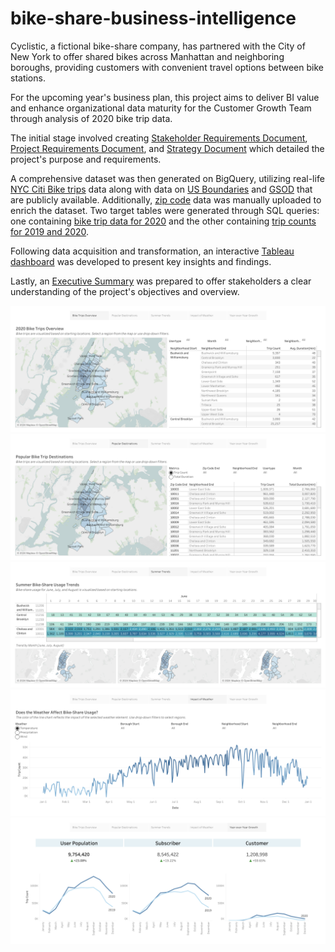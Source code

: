 # bike-share-business-intelligence

Cyclistic, a fictional bike-share company, has partnered with the City of New York to offer shared bikes across Manhattan and neighboring boroughs, providing customers with convenient travel options between bike stations.

For the upcoming year's business plan, this project aims to deliver BI value and enhance organizational data maturity for the Customer Growth Team through analysis of 2020 bike trip data. 

The initial stage involved creating [Stakeholder Requirements Document](documents/Stakeholder%20Requirements%20Document.pdf), [Project Requirements Document](documents/Project%20Requirements%20Document.pdf), and [Strategy Document](documents/Strategy%20Document.pdf) which detailed the project's purpose and requirements.

A comprehensive dataset was then generated on BigQuery, utilizing real-life [NYC Citi Bike trips](https://console.cloud.google.com/marketplace/details/city-of-new-york/nyc-citi-bike) data along with data on [US Boundaries](https://console.cloud.google.com/marketplace/product/united-states-census-bureau/us-geographic-boundaries) and [GSOD](https://console.cloud.google.com/marketplace/details/noaa-public/gsod) that are publicly available. Additionally, [zip code](data/Cyclistic%20NYC%20zip%20codes%20-%20list.csv) data was manually uploaded to enrich the dataset. Two target tables were generated through SQL queries: one containing [bike trip data for 2020](bike%20trips%202020.sql) and the other containing [trip counts for 2019 and 2020](trip%20count%202019-2020.sql).

Following data acquisition and transformation, an interactive [Tableau dashboard](https://public.tableau.com/app/profile/yl5787/viz/BikeTripsDashboard_17115048679880/Story) was developed to present key insights and findings.

Lastly, an [Executive Summary](documents/Executive%20Summary.pdf) was prepared to offer stakeholders a clear understanding of the project's objectives and overview.

![Bike Trips Overview](images/1.png)
![Popular Destinations](images/2.png)
![Summer Trends](images/3.png)
![Impact of Weather](images/4.png)
![Year-over-Year Growth](images/5.png)
